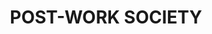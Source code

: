 ---
title: POST-WORK SOCIETY
role: Sound Designer, Mix Engineer
image: https://ucarecdn.com/50fa5ef7-b6fb-4f41-8aa8-921cfa86b802/-/preview/
url: https://example.com/post-work-society
client: Post-Work Society
description: Designed sounds and mixed tracks for electronic music collective Post-Work Society, crafting futuristic soundscapes and experimental audio textures.
featured: true
order: 5
---